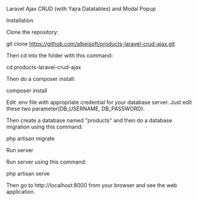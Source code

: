 Laravel Ajax CRUD (with Yajra Datatables) and Modal Popup

Installation

Clone the repository:

git clone https://github.com/albeisoft/products-laravel-crud-ajax.git

Then cd into the folder with this command:

cd products-laravel-crud-ajax

Then do a composer install:

composer install

Edit .env file with appropriate credential for your database server. Just edit these two parameter(DB_USERNAME, DB_PASSWORD).

Then create a database named "products" and then do a database migration using this command:

php artisan migrate

Run server

Run server using this command:

php artisan serve

Then go to http://localhost:8000 from your browser and see the web application.



